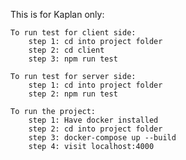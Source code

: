 This is for Kaplan only:

    To run test for client side:
        step 1: cd into project folder
        step 2: cd client
        step 3: npm run test
    
    To run test for server side:
        step 1: cd into project folder
        step 2: npm run test
    
    To run the project:
        step 1: Have docker installed
        step 2: cd into project folder
        step 3: docker-compose up --build
        step 4: visit localhost:4000
